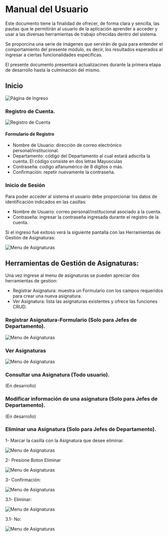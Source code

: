 # Manual del Usuario

Este documento tiene la finalidad de ofrecer, de forma clara y sencilla, las pautas que le permitirán al usuario de la aplicación 
aprender a acceder y usar a las diversas herramientas de trabajo ofrecidas dentro del sistema. 

Se proporcina una serie de imágenes que servirán de guia para entender el comportamiento del presente módulo, es decir, los resultados
esperados al ingresar a ciertas funcionalidades específicas. 

El presente documento presentará actualizacines durante la primera etapa de desarrollo hasta la culminación del mismo.

## Inicio

![Página de Ingreso](imagenes/usuarios_Inicio_login.jpg "Página de ingreso a cuenta")

### Registro de Cuenta.

![Registro de Cuenta](imagenes/usuarios_login_registrar_datos.png "Página de registro de cuenta")
  
 #### Formulario de Registro
 - Nombre de Usuario: dirección de correo electrónico personal/institucional.
 - Departamento: código del Departamento al cual estará adscrita la cuenta. El código consiste en dos letras Mayusculas 
 - Contraseña: codigo alfanumérico de 8 dígitos o más.
 - Confirmación: repetir nuevamente la contraseña.


### Inicio de Sesión

Para poder acceder al sistema el usuario debe proporcionar los datos de identificación indicados en las casillas:

  - Nombre de Usuario: correo personal/institucional asociado a la cuenta.
  - Contraseña: ingresar la contraseña ingresada durante el registro de la cuenta.

  Si el ingreso fué exitoso verá la siguiente pantalla con las Herramientas de Gestión de Asignaturas:
  
  ![Menu de Asignaturas](imagenes/jefeDepartamento__Asignaturas_menu.png "Menu de funcionalidades sobre módulo de Asignaturas")

## Herramientas de Gestión de Asignaturas:
Una vez ingrese al menu de asignaturas se pueden apreciar dos herramientas de gestion:

  - Registrar Asignatura: muestra un Formulario con los campos requeridos para crear una nueva asignatura.
  - Ver Asignatura: lista las asignaturas existentes y ofrece las funciones CRUD.
  
### Registrar Asignatura-Formulario (Solo para Jefes de Departamento).

  ![Menu de Asignaturas](imagenes/jefeDepartamento__Asignaturas_registrarAsignatura.png "Formulario para agregar nueva Asignatura")


### Ver Asignaturas

![Menu de Asignaturas](imagenes/jefeDepartamento__Asignaturas_verAsignatura.png "listado de Asignaturas")

### Consultar una Asignatura (Todo usuario).
(En desarrollo)
### Modificar información de una asignatura (Solo para Jefes de Departamento).
(En desarrollo)
### Eliminar una Asignatura (Solo para Jefes de Departamento).

1- Marcar la casilla con la Asignatura que desee eliminar.

![Menu de Asignaturas](imagenes/jefeDepartamento__Asignaturas_verAsignatura_marcarAsignatura.png "listado de Asignaturas")

2- Presione Boton Eliminar

  ![Menu de Asignaturas](imagenes/jefeDepartamento__Asignaturas_verAsignatura_eliminar_confirmacion.png "Modal solicitando confirmación")

3- Confirmación:

  ![Menu de Asignaturas](imagenes/jefeDepartamento__Asignaturas_verAsignatura_eliminar_confirmacion.png "Modal solicitando confirmación")


  3.1- Eliminar:
 
  ![Menu de Asignaturas](imagenes/jefeDepartamento__Asignaturas_verAsignaturaActualizado.png "listado de Asignaturas") 
  
  3.1- No:

  ![Menu de Asignaturas](imagenes/jefeDepartamento__Asignaturas_verAsignatura.png "listado de Asignaturas")
